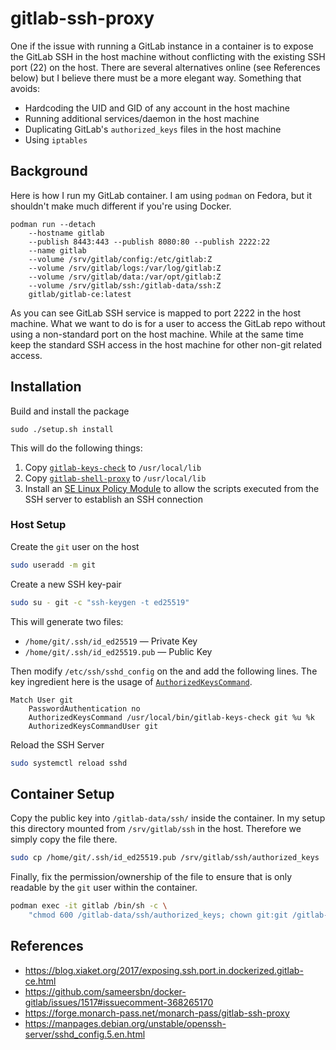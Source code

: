 # gitlab-ssh-proxy

One if the issue with running a GitLab instance in a container is to expose the GitLab SSH in the host machine without conflicting with the existing SSH port (22) on the host. There are several alternatives online (see References below) but I believe there must be a more elegant way. Something that avoids:
- Hardcoding the UID and GID of any account in the host machine
- Running additional services/daemon in the host machine
- Duplicating GitLab's `authorized_keys` files in the host machine
- Using `iptables`

## Background

Here is how I run my GitLab container. I am using `podman` on Fedora, but it shouldn't make much different if you're using Docker.

```
podman run --detach
    --hostname gitlab
    --publish 8443:443 --publish 8080:80 --publish 2222:22
    --name gitlab
    --volume /srv/gitlab/config:/etc/gitlab:Z
    --volume /srv/gitlab/logs:/var/log/gitlab:Z
    --volume /srv/gitlab/data:/var/opt/gitlab:Z
    --volume /srv/gitlab/ssh:/gitlab-data/ssh:Z
    gitlab/gitlab-ce:latest
```

As you can see GitLab SSH service is mapped to port 2222 in the host machine. What we want to do is for a user to access the GitLab repo without using a non-standard port on the host machine. While at the same time keep the standard SSH access in the host machine for other non-git related access.

## Installation

Build and install the package

```
sudo ./setup.sh install
```

This will do the following things:
1. Copy [`gitlab-keys-check`](gitlab-keys-check) to `/usr/local/lib`
1. Copy [`gitlab-shell-proxy`](gitlab-shell-proxy) to `/usr/local/lib`
1. Install an [SE Linux Policy Module](gitlab-ssh-proxy.te) to allow the scripts executed from the SSH server to establish an SSH connection

### Host Setup

Create the `git` user on the host

```bash
sudo useradd -m git
```

Create a new SSH key-pair

```bash
sudo su - git -c "ssh-keygen -t ed25519"
```

This will generate two files:
 - `/home/git/.ssh/id_ed25519` &mdash; Private Key
 - `/home/git/.ssh/id_ed25519.pub` &mdash; Public Key

Then modify `/etc/ssh/sshd_config` on the and add the following lines. The key ingredient here is the usage of [`AuthorizedKeysCommand`](https://manpages.debian.org/unstable/openssh-server/sshd_config.5.en.html#AuthorizedKeysCommand).

```
Match User git
    PasswordAuthentication no
    AuthorizedKeysCommand /usr/local/bin/gitlab-keys-check git %u %k
    AuthorizedKeysCommandUser git
```

Reload the SSH Server

```bash
sudo systemctl reload sshd
```

## Container Setup

Copy the public key into `/gitlab-data/ssh/` inside the container. In my setup this directory mounted from `/srv/gitlab/ssh` in the host. Therefore we simply copy the file there.

```bash
sudo cp /home/git/.ssh/id_ed25519.pub /srv/gitlab/ssh/authorized_keys
```

Finally, fix the permission/ownership of the file to ensure that is only readable by the `git` user within the container.

```bash
podman exec -it gitlab /bin/sh -c \
    "chmod 600 /gitlab-data/ssh/authorized_keys; chown git:git /gitlab-data/ssh/authorized_keys"
```

## References

- https://blog.xiaket.org/2017/exposing.ssh.port.in.dockerized.gitlab-ce.html
- https://github.com/sameersbn/docker-gitlab/issues/1517#issuecomment-368265170
- https://forge.monarch-pass.net/monarch-pass/gitlab-ssh-proxy
- https://manpages.debian.org/unstable/openssh-server/sshd_config.5.en.html